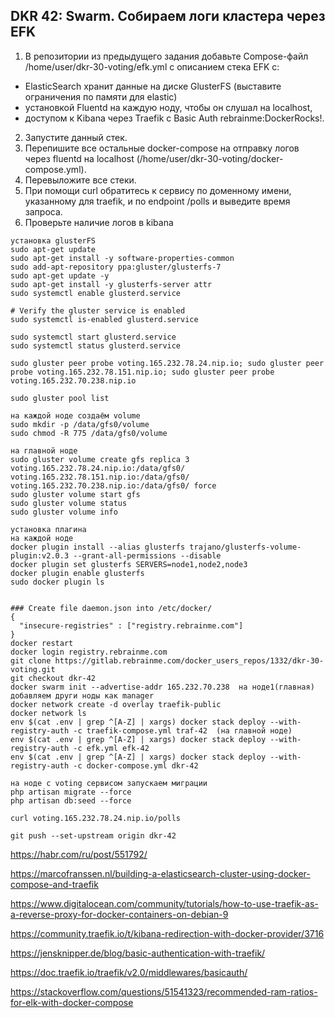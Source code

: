 ## DKR 42: Swarm. Собираем логи кластера через EFK


1. В репозитории из предыдущего задания добавьте Compose-файл /home/user/dkr-30-voting/efk.yml с описанием стека 
EFK с:
*  ElasticSearch хранит данные на диске GlusterFS (выставите ограничения по памяти для elastic)
*  установкой Fluentd на каждую ноду, чтобы он слушал на localhost,
*  доступом к Kibana через Traefik с Basic Auth rebrainme:DockerRocks!.

2. Запустите данный стек.
3. Перепишите все остальные docker-compose на отправку логов через fluentd на localhost (/home/user/dkr-30-voting/docker-compose.yml).
4. Перевыложите все стеки.
5. При помощи curl обратитесь к сервису по доменному имени, указанному для traefik, и по endpoint /polls и выведите время запроса.
6. Проверьте наличие логов в kibana


```
установка glusterFS
sudo apt-get update
sudo apt-get install -y software-properties-common
sudo add-apt-repository ppa:gluster/glusterfs-7
sudo apt-get update -y
sudo apt-get install -y glusterfs-server attr
sudo systemctl enable glusterd.service

# Verify the gluster service is enabled
sudo systemctl is-enabled glusterd.service

sudo systemctl start glusterd.service
sudo systemctl status glusterd.service

sudo gluster peer probe voting.165.232.78.24.nip.io; sudo gluster peer probe voting.165.232.78.151.nip.io; sudo gluster peer probe voting.165.232.70.238.nip.io

sudo gluster pool list

на каждой ноде создаём volume
sudo mkdir -p /data/gfs0/volume
sudo chmod -R 775 /data/gfs0/volume

на главной ноде
sudo gluster volume create gfs replica 3 voting.165.232.78.24.nip.io:/data/gfs0/ voting.165.232.78.151.nip.io:/data/gfs0/ voting.165.232.70.238.nip.io:/data/gfs0/ force
sudo gluster volume start gfs
sudo gluster volume status
sudo gluster volume info

установка плагина
на каждой ноде
docker plugin install --alias glusterfs trajano/glusterfs-volume-plugin:v2.0.3 --grant-all-permissions --disable
docker plugin set glusterfs SERVERS=node1,node2,node3
docker plugin enable glusterfs
sudo docker plugin ls


### Create file daemon.json into /etc/docker/
{
  "insecure-registries" : ["registry.rebrainme.com"]
}
docker restart
docker login registry.rebrainme.com
git clone https://gitlab.rebrainme.com/docker_users_repos/1332/dkr-30-voting.git
git checkout dkr-42
docker swarm init --advertise-addr 165.232.70.238  на ноде1(главная)
добавляем други ноды как manager
docker network create -d overlay traefik-public
docker network ls
env $(cat .env | grep ^[A-Z] | xargs) docker stack deploy --with-registry-auth -c traefik-compose.yml traf-42  (на главной ноде)
env $(cat .env | grep ^[A-Z] | xargs) docker stack deploy --with-registry-auth -c efk.yml efk-42
env $(cat .env | grep ^[A-Z] | xargs) docker stack deploy --with-registry-auth -c docker-compose.yml dkr-42

на ноде с voting сервисом запускаем миграции
php artisan migrate --force
php artisan db:seed --force

curl voting.165.232.78.24.nip.io/polls

git push --set-upstream origin dkr-42
```


https://habr.com/ru/post/551792/

https://marcofranssen.nl/building-a-elasticsearch-cluster-using-docker-compose-and-traefik

https://www.digitalocean.com/community/tutorials/how-to-use-traefik-as-a-reverse-proxy-for-docker-containers-on-debian-9

https://community.traefik.io/t/kibana-redirection-with-docker-provider/3716

https://jensknipper.de/blog/basic-authentication-with-traefik/

https://doc.traefik.io/traefik/v2.0/middlewares/basicauth/

https://stackoverflow.com/questions/51541323/recommended-ram-ratios-for-elk-with-docker-compose



